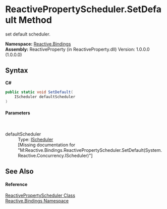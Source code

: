# ReactivePropertyScheduler.SetDefault Method 
 

set default scheduler.

**Namespace:**&nbsp;<a href="c3971206-685a-088e-bb60-d89f59135b99">Reactive.Bindings</a><br />**Assembly:**&nbsp;ReactiveProperty (in ReactiveProperty.dll) Version: 1.0.0.0 (1.0.0.0)

## Syntax

**C#**<br />
``` C#
public static void SetDefault(
	IScheduler defaultScheduler
)
```


#### Parameters
&nbsp;<dl><dt>defaultScheduler</dt><dd>Type: <a href="http://msdn2.microsoft.com/en-us/library/hh229149" target="_blank">IScheduler</a><br />\[Missing <param name="defaultScheduler"/> documentation for "M:Reactive.Bindings.ReactivePropertyScheduler.SetDefault(System.Reactive.Concurrency.IScheduler)"\]</dd></dl>

## See Also


#### Reference
<a href="5ba28a59-8ae7-6556-de7c-e4884e3d6c62">ReactivePropertyScheduler Class</a><br /><a href="c3971206-685a-088e-bb60-d89f59135b99">Reactive.Bindings Namespace</a><br />